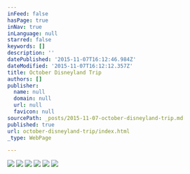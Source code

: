 ```yaml
---
inFeed: false
hasPage: true
inNav: true
inLanguage: null
starred: false
keywords: []
description: ''
datePublished: '2015-11-07T16:12:46.984Z'
dateModified: '2015-11-07T16:12:12.357Z'
title: October Disneyland Trip
authors: []
publisher:
  name: null
  domain: null
  url: null
  favicon: null
sourcePath: _posts/2015-11-07-october-disneyland-trip.md
published: true
url: october-disneyland-trip/index.html
_type: WebPage

---
```

![](https://the-grid-user-content.s3-us-west-2.amazonaws.com/41ee6b87-5561-46d5-8695-9b30421664e7.JPG)
![](https://the-grid-user-content.s3-us-west-2.amazonaws.com/99b5e266-1704-4fe7-9c1a-5a8a18db9951.JPG)
![](https://the-grid-user-content.s3-us-west-2.amazonaws.com/b46c6de7-10cb-4106-9acb-f72215bb65b7.JPG)
![](https://the-grid-user-content.s3-us-west-2.amazonaws.com/c5c1b4d4-4f66-4bee-826f-7357026d3bb0.JPG)
![](https://the-grid-user-content.s3-us-west-2.amazonaws.com/d1eebc48-df58-4712-ac58-c7bc2738ccb5.JPG)
![](https://the-grid-user-content.s3-us-west-2.amazonaws.com/0b197b66-4426-4da1-b34b-59c8c3469e42.JPG)